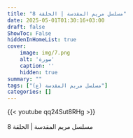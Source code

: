 ```yaml
---
title: "مسلسل مريم المقدسة | الحلقة 8"
date: 2025-05-01T01:30:16+03:00
draft: false
ShowToc: False
hiddenInHomeList: true
cover:
    image: img/7.png
    alt: 'صورة'
    caption: ''
    hidden: true
summary: ""
tags: ["مسلسل مريم المقدسة (ع)"]
categories: []
---
```


{{< youtube qq24Sut8RHg >}}  
<br>
مسلسل مريم المقدسة | الحلقة 8
